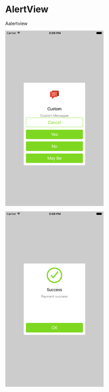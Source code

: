 # AlertView
Aalertview


![alt tag](https://github.com/iOS-Codes/AlertView/blob/master/Simulator%20Screen%20Shot%20Sep%2019%2C%202016%2C%205.09.40%20PM.png)

![alt tag](https://github.com/iOS-Codes/AlertView/blob/master/Simulator%20Screen%20Shot%20Sep%2019%2C%202016%2C%205.09.44%20PM.png)
